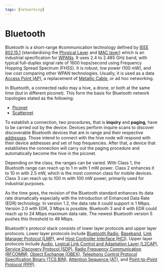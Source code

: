 ```yaml
---
tags: [networking]
---
```


# Bluetooth

Bluetooth is a short-range #communication technology defined by [IEEE 802.15.1](202304271819.md)
(standardising the [Physical Layer](202206131647.md) and [MAC layer](202303301623.md))
which is an industrial specification for [WPANs](202303292149.md). It uses 2.4
to 2.485 GHz band, with typical full-duplex signal rate of 1600 hops/second
using Frequency Hopping Spread Spectrum (FHSS). It is robust, low power (100
mW), and low cost comparing other WPAN technologies. Usually, it is used as a
data [Access Point (AP)](202304061549.md), a replacement of [Metallic Cable](202210111820.md),
or ad hoc networking.

In Bluetooth, a connected radio may a hive, a drone, or both at the same time
(but in different piconet). This form the basis for Bluetooth network topologies
stated as the following:
- [Piconet](202304220122.md)
- [Scatternet](202304220132.md)

To establish a connection, two procedures, that is **inquiry** and **paging**,
have to be carried out by the device. Devices perform inquire scans to discover
discoverable Bluetooth devices that are in range and their respective
[addresses](202304220122.md). Those intend to connect with the hive node will
respond with their device addresses and set of hop frequencies. After that, a
device that establishes the connection will carry out the paging procedure and
automatically become the hive in the piconet.

Depending on the class, the ranges can be varied. With Class 1, the Bluetooth
range can reach up to 1 m with 1 mW power. Class 2 enhances it to 10 m with 2.5
mW, which is the most common class for mobile devices. Class 3 can reach up to
100 m with 100 mW power, primarily used for industrial purposes.

As the time goes, the revision of the Bluetooth standard enhances its data rate
dramatically especially with the introduction of Enhanced Data Rate (EDR)
technology. In version 1.2, the data rate it could support is 1 Mbps. Version
2.0 with EDR, 3 Mbps is possible. Bluetooth 3 and 4 with EDR could reach up to
24 Mbps maximum data rate. The newest Bluetooth version 5 pushes this threshold
to 48 Mbps.

Bluetooth's protocol stack consists of lower layer protocols and upper layer
protocols. Lower layer protocols include [Bluetooth Radio](202304220913.md),
[Baseband](202304220915.md), [Link Manager Protocol (LMP)](202304220918.md), and
[Host Controller Interface (HCI)](202304220921.md). Upper layer protocols
include [Audio](202304220922.md), [Logical Link Control and Adaptation Layer (L2CAP)](202304220923.md),
[Service Discovery Protocol (SDP)](202304220929.md), [Radio Frequency Communication (RFCOMM)](202304220932.md),
[Object Exchange (OBEX)](202304220934.md), [Telephony Control Protocol Specification Binary (TCS BIN)](202304220937.md),
[Attention Sequence (AT)](202304220941.md), and [Point-to-Point Protocol (PPP)](202304220943.md).
